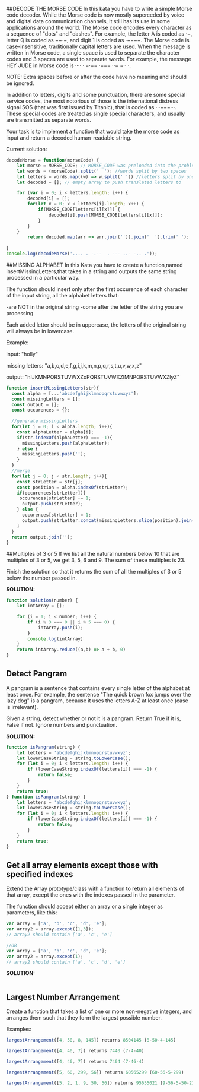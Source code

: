 ##DECODE THE MORSE CODE
In this kata you have to write a simple Morse code decoder. While the Morse code is now mostly superceded by voice and digital data communication channels, it still has its use in some applications around the world.
The Morse code encodes every character as a sequence of "dots" and "dashes". For example, the letter A is coded as ·−, letter Q is coded as −−·−, and digit 1 is coded as ·−−−−. The Morse code is case-insensitive, traditionally capital letters are used. When the message is written in Morse code, a single space is used to separate the character codes and 3 spaces are used to separate words. For example, the message HEY JUDE in Morse code is ···· · −·−−   ·−−− ··− −·· ·.

NOTE: Extra spaces before or after the code have no meaning and should be ignored.

In addition to letters, digits and some punctuation, there are some special service codes, the most notorious of those is the international distress signal SOS (that was first issued by Titanic), that is coded as ···−−−···. These special codes are treated as single special characters, and usually are transmitted as separate words.

Your task is to implement a function that would take the morse code as input and return a decoded human-readable string.


Current solution:
``` javascript
decodeMorse = function(morseCode) {
    let morse = MORSE_CODE; // MORSE_CODE was preloaded into the problem on codewars; to make it work here, you need to manually input a longass string with each letter/number/character. #byeee
    let words = (morseCode).split('  '); //words split by two spaces 
    let letters = words.map((w) => w.split(' ')) //letters split by one space 
    let decoded = []; // empty array to push translated letters to

    for (var i = 0; i < letters.length; i++) {
        decoded[i] = [];
        for(let x = 0; x < letters[i].length; x++) {
            if(MORSE_CODE[letters[i][x]]) {
                decoded[i].push(MORSE_CODE[letters[i][x]]);
            }
        }
    }
        return decoded.map(arr => arr.join('')).join('  ').trim(' ');
       
}
console.log(decodeMorse('.... . -.--  . --- ..- -.. .'));
```



##MISSING ALPHABET
In this Kata you have to create a function,named insertMissingLetters,that takes in a string and outputs the same string processed in a particular way.

The function should insert only after the first occurence of each character of the input string, all the alphabet letters that:

-are NOT in the original string
-come after the letter of the string you are processing

Each added letter should be in uppercase, the letters of the original string will always be in lowercase.

Example:

input: "holly"

missing letters: "a,b,c,d,e,f,g,i,j,k,m,n,p,q,r,s,t,u,v,w,x,z"

output: "hIJKMNPQRSTUVWXZoPQRSTUVWXZlMNPQRSTUVWXZlyZ"

``` javascript
function insertMissingLetters(str){
  const alpha = [...'abcdefghijklmnopqrstuvwxyz'];
  const missingLetters = [];
  const output = [];
  const occurences = {};
  
  //generate missingLetters
  for(let i = 0; i < alpha.length; i++){
    const alphaLetter = alpha[i];
    if(str.indexOf(alphaLetter) === -1){
      missingLetters.push(alphaLetter);
    } else {
      missingLetters.push('');
    }
  }
  //merge
  for(let j = 0; j < str.length; j++){
    const strLetter = str[j];
    const position = alpha.indexOf(strLetter);
    if(occurences[strLetter]){
     occurences[strLetter] += 1;
      output.push(strLetter);
    } else {
      occurences[strLetter] = 1;
      output.push(strLetter.concat(missingLetters.slice(position).join('').toUpperCase()));
    }
  }
  return output.join('');
}
```

##Multiples of 3 or 5
If we list all the natural numbers below 10 that are multiples of 3 or 5, we get 3, 5, 6 and 9. The sum of these multiples is 23.

Finish the solution so that it returns the sum of all the multiples of 3 or 5 below the number passed in.

**SOLUTION:**
```js
function solution(number) {
    let intArray = [];

    for (i = 1; i < number; i++) {
        if (i % 3 === 0 || i % 5 === 0) {
            intArray.push(i);
        }
        console.log(intArray)
    }
    return intArray.reduce((a,b) => a + b, 0)
}
```

## Detect Pangram
A pangram is a sentence that contains every single letter of the alphabet at least once. For example, the sentence "The quick brown fox jumps over the lazy dog" is a pangram, because it uses the letters A-Z at least once (case is irrelevant).

Given a string, detect whether or not it is a pangram. Return True if it is, False if not. Ignore numbers and punctuation.

**SOLUTION:**

```js
function isPangram(string) {
    let letters = 'abcdefghijklmnopqrstuvwxyz';
    let lowerCaseString = string.toLowerCase();
    for (let i = 0; i < letters.length; i++) {
        if (lowerCaseString.indexOf(letters[i]) === -1) {
            return false;
        }
    }
    return true;
} function isPangram(string) {
    let letters = 'abcdefghijklmnopqrstuvwxyz';
    let lowerCaseString = string.toLowerCase();
    for (let i = 0; i < letters.length; i++) {
        if (lowerCaseString.indexOf(letters[i]) === -1) {
            return false;
        }
    }
    return true;
}
```

## Get all array elements except those with specified indexes
Extend the Array prototype/class with a function to return all elements of that array, except the ones with the indexes passed in the parameter.

The function should accept either an array or a single integer as parameters, like this: 
```js
var array = ['a', 'b', 'c', 'd', 'e'];
var array2 = array.except([1,3]);
// array2 should contain ['a', 'c', 'e']

//OR 
var array = ['a', 'b', 'c', 'd', 'e'];
var array2 = array.except(1);
// array2 should contain ['a', 'c', 'd', 'e']
```

**SOLUTION:**
```JS

```

## Largest Number Arrangement
Create a function that takes a list of one or more non-negative integers, and arranges them such that they form the largest possible number.

Examples:
```js
largestArrangement([4, 50, 8, 145]) returns 8504145 (8-50-4-145)

largestArrangement([4, 40, 7]) returns 7440 (7-4-40)

largestArrangement([4, 46, 7]) returns 7464 (7-46-4)

largestArrangement([5, 60, 299, 56]) returns 60565299 (60-56-5-299)

largestArrangement([5, 2, 1, 9, 50, 56]) returns 95655021 (9-56-5-50-21)
```

